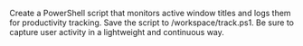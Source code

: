 Create a PowerShell script that monitors active window titles and logs them for productivity tracking. Save the script to /workspace/track.ps1. Be sure to capture user activity in a lightweight and continuous way. 
